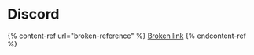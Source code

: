# Discord

{% content-ref url="broken-reference" %}
[Broken link](broken-reference)
{% endcontent-ref %}
